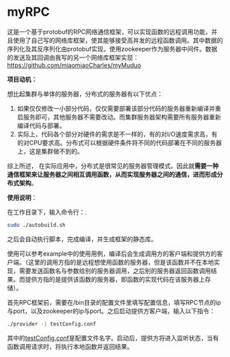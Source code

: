 # myRPC
这是一个基于protobuf的RPC网络通信框架，可以实现函数的远程调用功能，并且使用了自己写的网络库框架，使其能够接受高并发的远程函数调用。其中数据的序列化及其反序列化由protobuf实现，使用zookeeper作为服务器中间件。数据的发送及其回调由我写的另一个网络库框架实现：https://github.com/miaomiaoCharles/myMuduo

**项目动机：**

想比起集群与单体的服务器，分布式的服务器有以下优点：

1. 如果仅仅修改一小部分代码，仅仅需要部署该部分代码的服务器重新编译并重启服务即可，其他服务器不需要改动。而集群服务器架构需要所有服务器重新编译代码与部署。
2. 实际上，代码各个部分对硬件的需求是不一样的，有的对I/O速度需求高，有的对CPU要求高。分布式可以根据硬件条件将不同的代码部署在不同的服务器上，这是集群做不到的。

综上所述， 在实际应用中，分布式是很常见的服务器管理模式。因此就**需要一种通信框架来让服务器之间相互调用函数，从而实现服务器之间的通信，进而形成分布式架构**。

**使用说明**：

在工作目录下，输入命令行：.

```bash
sudo ./autobuild.sh
```

之后会自动执行脚本，完成编译，并生成框架的静态库。

使用可以参考example中的使用用例，编译后会生成调用方的客户端和提供方的客户端。（这里的调用方指的是远程想使用函数的服务器，但是该函数并不在本地实现，需要发送函数名与参数给别的服务器调用，之后别的服务器返回函数调用结果。而提供方指的是提供该函数的服务器，即函数的实现代码在该服务器上存储）。

首先RPC框架前，需要在/bin目录的配置文件里填写配置信息，填写RPC节点的ip与port，以及zookeeper的ip与port。之后启动提供方客户端，输入以下指令：

```bash
./provider -i testConfig.conf
```

其中的[testConfig.conf](https://github.com/miaomiaoCharles/-muduo-protobuf-rpc-/blob/main/bin/testConfig.conf)是配置文件名字。启动后，提供方将进入监听状态，当有函数调用请求时，将执行本地函数并返回结果。
